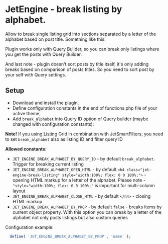 # JetEngine - break listing by alphabet.

Allow to break single listing grid into sections separated by a letter of the alphabet based on post title. Something like this:



Plugin works only with Query Builder, so you can break only listings where you get the posts with Query Builder.

And last note - plugin doesn't sort posts by title itself, it's only adding breaks based on comparison of posts titles. So you need to sort post by your self with Query settings.

## Setup
- Download and install the plugin,
- Define configuration constants in the end of functions.php file of your active theme,
- Add `break_alphabet` into Query ID option of Query builder (maybe changed with configuration constants):


**Note!** If you using Listing Grid in combination with JetSmartFilters, you need to set `break_alphabet` also as listing ID and filter query ID

**Allowed constants:**

- `JET_ENGINE_BREAK_ALPHABET_BY_QUERY_ID` - by default `break_alphabet`. Trigger for breaking current listing
- `JET_ENGINE_BREAK_ALPHABET_OPEN_HTML` - by default `<h4 class="jet-engine-break-listing" style="width:100%; flex: 0 0 100%;">` - opening HTML markup for a letter of the alphabet. Please note - `"style="width:100%; flex: 0 0 100%;"` is important for multi-column layout
- `JET_ENGINE_BREAK_ALPHABET_CLOSE_HTML` - by default `</h4>` - closing HTML markup
- `JET_ENGINE_BREAK_ALPHABET_BY_PROP` - by default `false` - breaks items by current object property. With this option you can break by a letter of the alphabet not only posts listings but also custom queries

Configuration example:

``` php
  define( 'JET_ENGINE_BREAK_ALPHABET_BY_PROP', 'name' );
```
